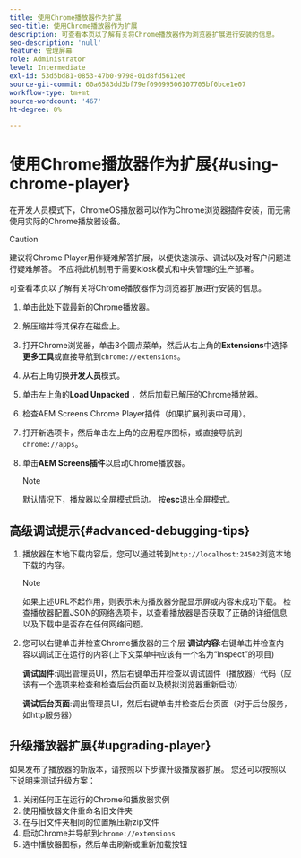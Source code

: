 ```yaml
---
title: 使用Chrome播放器作为扩展
seo-title: 使用Chrome播放器作为扩展
description: 可查看本页以了解有关将Chrome播放器作为浏览器扩展进行安装的信息。
seo-description: 'null'
feature: 管理屏幕
role: Administrator
level: Intermediate
exl-id: 53d5bd81-0853-47b0-9798-01d8fd5612e6
source-git-commit: 60a6583dd3bf79ef09099506107705bf0bce1e07
workflow-type: tm+mt
source-wordcount: '467'
ht-degree: 0%

---
```


# 使用Chrome播放器作为扩展{#using-chrome-player}

在开发人员模式下，ChromeOS播放器可以作为Chrome浏览器插件安装，而无需使用实际的Chrome播放器设备。

>[!CAUTION]
>
> 建议将Chrome Player用作疑难解答扩展，以便快速演示、调试以及对客户问题进行疑难解答。 不应将此机制用于需要kiosk模式和中央管理的生产部署。

可查看本页以了解有关将Chrome播放器作为浏览器扩展进行安装的信息。

1. 单击[此处](https://download.macromedia.com/screens/)下载最新的Chrome播放器。

1. 解压缩并将其保存在磁盘上。

1. 打开Chrome浏览器，单击3个圆点菜单，然后从右上角的&#x200B;**Extensions**&#x200B;中选择&#x200B;**更多工具**&#x200B;或直接导航到`chrome://extensions`。

1. 从右上角切换&#x200B;**开发人员**&#x200B;模式。

1. 单击左上角的&#x200B;**Load Unpacked** ，然后加载已解压的Chrome播放器。

1. 检查AEM Screens Chrome Player插件（如果扩展列表中可用）。

1. 打开新选项卡，然后单击左上角的应用程序图标，或直接导航到`chrome://apps`。

1. 单击&#x200B;**AEM Screens插件**&#x200B;以启动Chrome播放器。
   >[!NOTE]
   >
   > 默认情况下，播放器以全屏模式启动。 按&#x200B;**esc**&#x200B;退出全屏模式。


## 高级调试提示{#advanced-debugging-tips}

1. 播放器在本地下载内容后，您可以通过转到`http://localhost:24502`浏览本地下载的内容。

   >[!NOTE]
   >
   > 如果上述URL不起作用，则表示未为播放器分配显示屏或内容未成功下载。 检查播放器配置JSON的网络选项卡，以查看播放器是否获取了正确的详细信息以及下载中是否存在任何网络问题。

1. 您可以右键单击并检查Chrome播放器的三个层
   **调试内容**:右键单击并检查内容以调试正在运行的内容(上下文菜单中应该有一个名为“Inspect”的项目)

   **调试固件**:调出管理员UI，然后右键单击并检查以调试固件（播放器）代码（应该有一个选项来检查和检查后台页面以及模拟浏览器重新启动）

   **调试后台页面**:调出管理员UI，然后右键单击并检查后台页面（对于后台服务，如http服务器）

## 升级播放器扩展{#upgrading-player}

如果发布了播放器的新版本，请按照以下步骤升级播放器扩展。 您还可以按照以下说明来测试升级方案：

1. 关闭任何正在运行的Chrome和播放器实例
1. 使用播放器文件重命名旧文件夹
1. 在与旧文件夹相同的位置解压新zip文件
1. 启动Chrome并导航到`chrome://extensions`
1. 选中播放器图标，然后单击刷新或重新加载按钮
